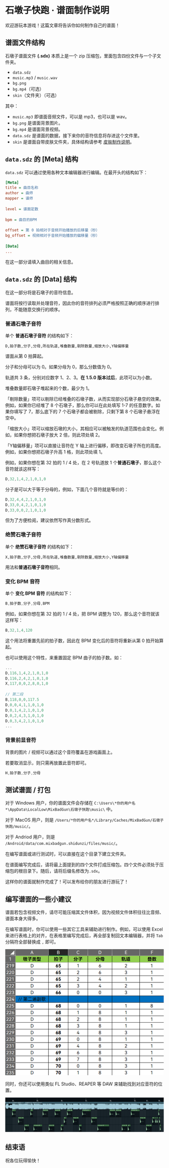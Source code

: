 # 石墩子快跑 · 谱面制作说明
欢迎游玩本游戏！这篇文章将告诉你如何制作自己的谱面！

## 谱面文件结构
石墩子谱面文件 **(.sdx)** 本质上是一个 zip 压缩包，里面包含四份文件与一个子文件夹。
* ```data.sdz```
* ```music.mp3``` / ```music.wav```
* ```bg.png```
* ```bg.mp4```（可选）
* ```skin```（文件夹）（可选）

其中：
* ```music.mp3``` 即谱面音频文件，可以是 mp3，也可以是 wav。
* ```bg.png``` 是谱面背景图片。
* ```bg.mp4``` 是谱面背景视频。
* ```data.sdz``` 是谱面的数据，接下来你的音符信息将存进这个文件里。
* ```skin``` 是谱面自带皮肤文件夹，具体结构请参考 [皮肤制作说明](./Shidunzi/Skin.md)。

## ```data.sdz``` 的 [Meta] 结构
```data.sdz``` 可以通过使用各种文本编辑器进行编辑。在最开头的结构如下：
```ini
[Meta]
title = 曲目名称
author = 曲师
mapper = 谱师

level = 谱面定数

bpm = 曲目的BPM

offset = 第 0 拍相对于音频开始播放的后移量（秒）
bg_offset = 视频相对于音频开始播放的偏移量（秒）

[Data]
...
```
在这一部分请填入曲目的相关信息。

## ```data.sdz``` 的 [Data] 结构
在这一部分将是石墩子的音符信息。

谱面将按行读取并处理音符，因此你的音符排列必须严格按照正确的顺序进行排列，不能随意交换行的顺序。
### 普通石墩子音符
单个 **普通石墩子音符** 的结构如下：
```
D,拍子数,分子,分母,所在轨道,堆叠数量,剔除数量,缩放大小,Y轴偏移量
```
谱面从第 0 拍算起。

分子和分母可以为 0。如果分母为 0，那么分数值为 0。

轨道共 3 条，分别对应数字 1、2、3。**在 1.5.0 版本过后**，此项可以为小数。

堆叠数量即石墩子堆起来的个数，最少为 1。

「剔除数量」项可以剔除已经堆叠的石墩子数，从而实现部分石墩子悬空的效果。例如，如果你已经堆了 8 个石墩子，那么你可以在此处填写 1-7 的任意数字。如果你填写了 7，那么底下的 7 个石墩子都会被剔除，只剩下第 8 个石墩子悬浮在空中。

「缩放大小」项可以缩放石墩的大小，其相应可以被触发的轨道范围也会变化。例如，如果你想把石墩子放大 2 倍，则此项处填 2。

「Y轴偏移量」项可以直接让音符在 Y 轴上进行偏移，即改变石墩子所在的高度。例如，如果你想把石墩子升高 1 格，则此项处填 1。

例如，如果你想在第 32 拍的 1 / 4 处，在 2 号轨道放 1 个**普通石墩子**，那么这个音符就该这样写：
```javascript
D,32,1,4,2,1,0,1,0
```

分子是可以大于等于分母的，例如，下面几个音符就是等价的：
```javascript
D,32,4,4,2,1,0,1,0
D,33,0,4,2,1,0,1,0
D,33,0,0,2,1,0,1,0
```
但为了方便检阅，建议依然写作真分数形式。
### 绝赞石墩子音符
单个 **绝赞石墩子音符** 的结构如下：
```
X,拍子数,分子,分母,所在轨道,堆叠数量,剔除数量,缩放大小,Y轴偏移量
```
用法和**普通石墩子音符**相同。
### 变化 BPM 音符
单个 **变化 BPM 音符** 的结构如下：
```javascript
B,拍子数,分子,分母,BPM
```
例如，如果你想在第 32 拍的 1 / 4 处，把 BPM 调整为 120，那么这个音符就该这样写：
```javascript
B,32,1,4,120
```
这个用法将重置先前的拍子数，因此在 BPM 变化后的音符将重新从第 0 拍开始算起。

也可以使用这个特性，来重置固定 BPM 曲子的拍子数。如：
```javascript
...
D,116,1,4,2,1,0,1,0
D,116,2,4,2,1,0,1,0
X,117,0,0,2,8,0,1,0

// 第二段
B,118,0,0,117.5
D,0,0,4,1,1,0,1,0
D,0,1,4,2,1,0,1,0
D,0,2,4,3,1,0,1,0
D,0,3,4,2,1,0,1,0
...
```

### 背景前显音符
背景的图片 / 视频可以通过这个音符覆盖在游戏画面上。

若要取消显示，则只需再放置此音符即可。

```javascript
H,拍子数,分子,分母
```

## 测试谱面 / 打包
对于 Windows 用户，你的谱面文件会存储在 ```C:\Users\*你的用户名*\AppData\LocalLow\MixBadGun\石墩子快跑\music\``` 中。

对于 MacOS 用户，则是 ```/Users/*你的用户名*/Library/Caches/MixBadGun/石墩子快跑/music/```。

对于 Andriod 用户，则是 ```/Android/data/com.mixbadgun.shidunzi/files/music/```。

在编写谱面或进行测试时，可以直接在这个目录下建立文件夹。

在谱面编写完成后，请将最上面提到的四个文件打成压缩包。四个文件必须处于压缩包的根目录下。随后，请将后缀名修改为```.sdx```。

这样你的谱面就制作完成了！可以发布给你的朋友进行游玩了！

## 编写谱面的一些小建议

谱面若包含视频文件，请尽可能压缩其文件体积，因为视频文件体积往往比音频、谱面本身大得多。

在编写谱面时，你可以使用一些其它工具来辅助进行制作。例如，可以使用 Excel 来进行表格上的对齐，在表格里编写完成后，再全部复制回文本编辑器，并将 ```Tab``` 分隔符全部替换成 ```,``` 即可。

![表格辅助制作的示例图片](./image/image.png)

同时，你还可以使用类似 FL Studio、REAPER 等 DAW 来辅助找到对应音符的位置。

![DAW 辅助制作的示例图片](./image/image2.png)

## 结束语

祝各位玩得愉快！